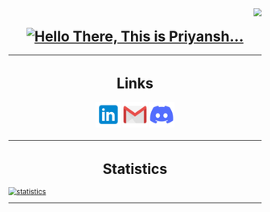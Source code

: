 <img align="right" src="https://visitor-badge.laobi.icu/badge?page_id=PriyanshGoel21.PriyanshGoel21">

<h1 align="center">
  <a href="https://git.io/typing-svg">
    <img src="https://readme-typing-svg.herokuapp.com/?lines=Hello,+There!;This+is+Priyansh...&center=true&size=30" alt="Hello There, This is Priyansh...">
  </a>
</h1>

<hr>

<h1 align="center">Links</h1>

<h5 align="center">
  <a href="https://www.linkedin.com/in/priyansh-goel-4b87a4230/" title="LinkedIn Profile"><img width="50" src="images/linkedin.svg" alt="Linkedin Logo"></a>
  <a href="mailto:priyanshgoel05@gmail.com" title="Email"><img width="50" src="images/mail.svg" alt="Gmail Logo"></a>
  <a href="https://discord.gg/tJcjeah4sq" title="Discord"><img width="50" src="images/discord.svg" alt="Discord Logo"></a>
</h5>

<hr>
<h1 align="center">Statistics</h1>
  <a href="https://git.io/typing-svg">
    <img src="https://metrics.lecoq.io/PriyanshGoel21?template=classic&base.header=0&isocalendar=1&languages=1&achievements=1&lines=1&traffic=1&isocalendar.duration=half-year&languages.limit=8&languages.threshold=0%25&languages.colors=github&languages.sections=most-used&languages.indepth=true&languages.analysis.timeout=15&languages.categories=markup%2C%20programming&languages.recent.categories=markup%2C%20programming&languages.recent.load=300&languages.recent.days=14&achievements.threshold=C&achievements.secrets=true&achievements.display=detailed&achievements.limit=0&config.timezone=Asia%2FCalcutta&config.twemoji=true&config.octicon=true&config.display=large" alt="statistics">
  </a>
<hr>